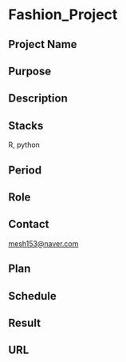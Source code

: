 # Fashion_Project

## Project Name

## Purpose

## Description

## Stacks
R, python
## Period


## Role


## Contact
mesh153@naver.com


## Plan


## Schedule

 

## Result



## URL

